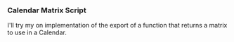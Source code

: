 ### Calendar Matrix Script

I'll try my on implementation of the export of a function that returns a matrix to use in a Calendar.
